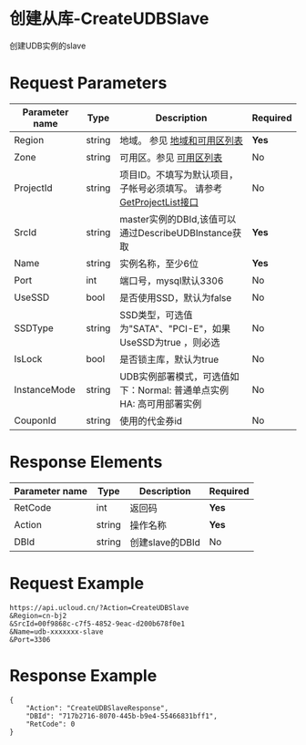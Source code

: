 # 创建从库-CreateUDBSlave

创建UDB实例的slave

# Request Parameters
|Parameter name|Type|Description|Required|
|---|---|---|---|
|Region|string|地域。 参见 [地域和可用区列表](api/summary/regionlist)|**Yes**|
|Zone|string|可用区。参见 [可用区列表](api/summary/regionlist)|No|
|ProjectId|string|项目ID。不填写为默认项目，子帐号必须填写。 请参考[GetProjectList接口](api/summary/get_project_list)|No|
|SrcId|string|master实例的DBId,该值可以通过DescribeUDBInstance获取|**Yes**|
|Name|string|实例名称，至少6位|**Yes**|
|Port|int|端口号，mysql默认3306|No|
|UseSSD|bool|是否使用SSD，默认为false|No|
|SSDType|string|SSD类型，可选值为"SATA"、"PCI-E"，如果UseSSD为true ，则必选|No|
|IsLock|bool|是否锁主库，默认为true|No|
|InstanceMode|string|UDB实例部署模式，可选值如下：Normal: 普通单点实例HA: 高可用部署实例|No|
|CouponId|string|使用的代金券id|No|

# Response Elements
|Parameter name|Type|Description|Required|
|---|---|---|---|
|RetCode|int|返回码|**Yes**|
|Action|string|操作名称|**Yes**|
|DBId|string|创建slave的DBId|No|

# Request Example
```
https://api.ucloud.cn/?Action=CreateUDBSlave 
&Region=cn-bj2
&SrcId=00f9868c-c7f5-4852-9eac-d200b678f0e1
&Name=udb-xxxxxxx-slave
&Port=3306     
```

# Response Example
```
{
    "Action": "CreateUDBSlaveResponse", 
    "DBId": "717b2716-8070-445b-b9e4-55466831bff1", 
    "RetCode": 0
}
```


